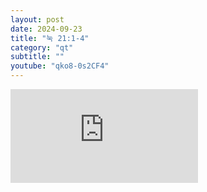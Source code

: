 ```yaml
---
layout: post
date: 2024-09-23
title: "눅 21:1-4"
category: "qt"
subtitle: ""
youtube: "qko8-0s2CF4"
---
```


<div class="youtube margin-large">
    <iframe src="https://www.youtube.com/embed/qko8-0s2CF4" title="YouTube video player" frameborder="0" allow="accelerometer; autoplay; clipboard-write; encrypted-media; gyroscope; picture-in-picture; web-share" allowfullscreen></iframe>
</div>

